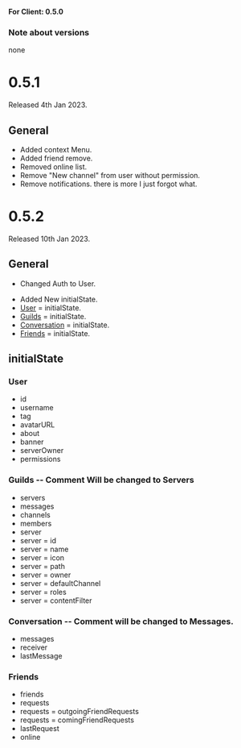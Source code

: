 **For Client: 0.5.0**

### Note about versions
none

# 0.5.1
Released 4th Jan 2023.

## General
- Added context Menu.
- Added friend remove.
- Removed online list.
- Remove "New channel" from user without permission.
- Remove notifications.
there is more I just forgot what.

# 0.5.2
Released 10th Jan 2023.

## General
- Changed Auth to User.
+ Added New initialState.
+ [User](#user) = initialState.
+ [Guilds](#guilds----comment-will-be-changed-to-servers) = initialState.
+ [Conversation](#conversation----comment-will-be-changed-to-messages) = initialState.
+ [Friends](#friends) = initialState.






## initialState
### User
- id 
- username
- tag
- avatarURL
- about
- banner
- serverOwner
- permissions
### Guilds -- Comment Will be changed to Servers
- servers
- messages
- channels
- members
- server
- server = id
- server = name
- server = icon
- server = path
- server = owner
- server = defaultChannel
- server = roles
- server = contentFilter
### Conversation -- Comment will be changed to Messages.
- messages
- receiver
- lastMessage
### Friends
- friends
- requests
- requests = outgoingFriendRequests
- requests = comingFriendRequests
- lastRequest
- online
